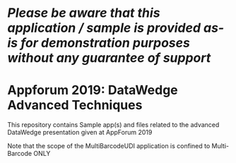 *Please be aware that this application / sample is provided as-is for demonstration purposes without any guarantee of support*
=========================================================

# Appforum 2019: DataWedge Advanced Techniques

This repository contains Sample app(s) and files related to the advanced DataWedge presentation given at AppForum 2019

Note that the scope of the MultiBarcodeUDI application is confined to Multi-Barcode ONLY
